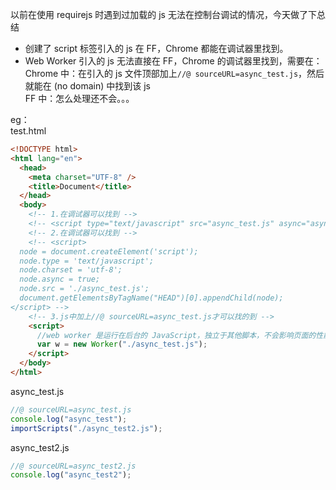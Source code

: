 以前在使用 requirejs 时遇到过加载的 js 无法在控制台调试的情况，今天做了下总结

-   创建了 script 标签引入的 js 在 FF，Chrome 都能在调试器里找到。
-   Web Worker 引入的 js 无法直接在 FF，Chrome 的调试器里找到，需要在：  
    Chrome 中：在引入的 js 文件顶部加上`//@ sourceURL=async_test.js`，然后就能在 (no domain) 中找到该 js  
    FF 中：怎么处理还不会。。。

eg：  
test.html

```html
<!DOCTYPE html>
<html lang="en">
  <head>
    <meta charset="UTF-8" />
    <title>Document</title>
  </head>
  <body>
    <!-- 1.在调试器可以找到 -->
    <!-- <script type="text/javascript" src="async_test.js" async="async"></script> -->
    <!-- 2.在调试器可以找到 -->
    <!-- <script>
  node = document.createElement('script');
  node.type = 'text/javascript';
  node.charset = 'utf-8';
  node.async = true;
  node.src = './async_test.js';
  document.getElementsByTagName("HEAD")[0].appendChild(node);  
</script> -->
    <!-- 3.js中加上//@ sourceURL=async_test.js才可以找的到 -->
    <script>
      //web worker 是运行在后台的 JavaScript，独立于其他脚本，不会影响页面的性能。
      var w = new Worker("./async_test.js");
    </script>
  </body>
</html>
```

async_test.js

```js
//@ sourceURL=async_test.js
console.log("async_test");
importScripts("./async_test2.js");
```

async_test2.js

```js
//@ sourceURL=async_test2.js
console.log("async_test2");
```
